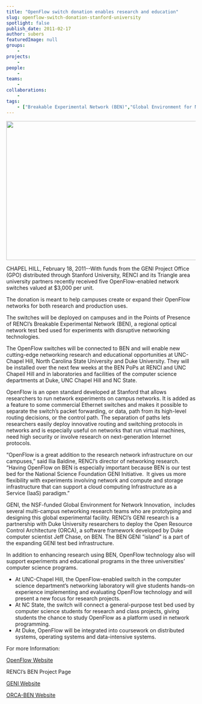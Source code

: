 ```yaml
---
title: "OpenFlow switch donation enables research and education"
slug: openflow-switch-donation-stanford-university
spotlight: false
publish_date: 2011-02-17
author: subers
featuredImage: null
groups:
    - 
projects:
    - 
people:
    - 
teams: 
    - 
collaborations:
    - 
tags:
    - ["Breakable Experimental Network (BEN)","Global Environment for Network Innovations (GENI)","Open Resource Control Architecture (ORCA)","OpenFlow"]
---
```

<p><img class="alignnone size-full wp-image-6759" title="OpenFlow Switch" src="http://www.renci.org/wp-content/uploads/2011/02/UNC-CS-Story.jpg" alt="" width="630" height="370" /></p>

<p>CHAPEL HILL, February 18, 2011--With funds from the GENI Project Office (GPO) distributed through Stanford University, RENCI and its Triangle area university partners recently received five OpenFlow-enabled network switches valued at $3,000 per unit.<!--more--></p>

<p>The donation is meant to help campuses create or expand their OpenFlow networks for both research and production uses.</p>

<p>The switches will be deployed on campuses and in the Points of Presence of RENCI’s Breakable Experimental Network (BEN), a regional optical network test bed used for experiments with disruptive networking technologies.</p>

<p>The OpenFlow switches will be connected to BEN and will enable new cutting-edge networking research and educational opportunities at UNC-Chapel Hill, North Carolina State University and Duke University. They will be installed over the next few weeks at the BEN PoPs at RENCI and UNC Chapeil Hill and in laboratories and facilities of the computer science departments at Duke, UNC Chapel Hill and NC State.</p>

<p>OpenFlow is an open standard developed at Stanford that allows researchers to run network experiments on campus networks. It is added as a feature to some commercial Ethernet switches and makes it possible to separate the switch’s packet forwarding, or data, path from its high-level routing decisions, or the control path. The separation of paths lets researchers easily deploy innovative routing and switching protocols in networks and is especially useful on networks that run virtual machines, need high security or involve research on next-generation Internet protocols.</p>

<p>“OpenFlow is a great addition to the research network infrastructure on our campuses,” said Ilia Baldine, RENCI’s director of networking research. “Having OpenFlow on BEN is especially important because BEN is our test bed for the National Science Foundation GENI Initiative.  It gives us more flexibility with experiments involving network and compute and storage infrastructure that can support a cloud computing Infrastructure as a Service (IaaS) paradigm.”</p>

<p>GENI, the NSF-funded Global Environment for Network Innovation,  includes several multi-campus networking research teams who are prototyping and designing this global experimental facility. RENCI’s GENI research is a partnership with Duke University researchers to deploy the Open Resource Control Architecture (ORCA), a software framework developed by Duke computer scientist Jeff Chase, on BEN. The BEN GENI “island” is a part of the expanding GENI test bed infrastructure.</p>

<p>In addition to enhancing research using BEN, OpenFlow technology also will support experiments and educational programs in the three universities’ computer science programs.</p>

<ul>
	<li>At UNC-Chapel Hill, the      OpenFlow-enabled switch in the computer science department’s networking      laboratory will give students hands-on experience implementing and      evaluating OpenFlow technology and will present a new focus for research      projects. </li>
	<li>At NC State, the switch      will connect a general-purpose test bed used by computer science students      for research and class projects, giving students the chance to study      OpenFlow as a platform used in network programming. </li>
	<li>At Duke, OpenFlow will      be integrated into coursework on distributed systems, operating systems      and data-intensive systems.</li>
</ul>

<p>For more Information:</p>

<p><a href="http://www.openflowswitch.org/" target="_blank">OpenFlow Website</a></p>

<p>RENCI’s BEN Project Page</p>

<p><a href="http://www.geni.net/" target="_blank">GENI Website</a></p>

<p><a href="https://ben.renci.org/index.php?option=com_content&amp;view=article&amp;id=77&amp;Itemid=84" target="_blank">ORCA-BEN Website</a></p>

